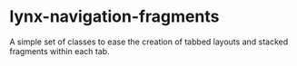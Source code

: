 lynx-navigation-fragments
==========

A simple set of classes to ease the creation of tabbed layouts and stacked fragments within each tab.